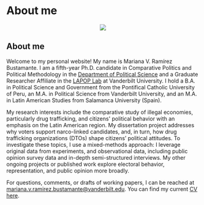 
<!DOCTYPE html>
<html>
<head>
 <title>Mariana V. Ramírez Bustamante</title>
 </head>
 <h1>About me</h1>
 
 </body>

<p align="center">
<img class="ratio img-responsive img-circle"  src="https://www.vanderbilt.edu/lapop/images/ramirez.png"/>
</p>

## About me

Welcome to my personal website! My name is Mariana V. Ramírez Bustamante. I am a fifth-year Ph.D. candidate in Comparative Politics and Political Methodology in the [Department of Political Science](https://as.vanderbilt.edu/political-science/) and a Graduate Researcher Affiliate in the [LAPOP Lab](https://www.vanderbilt.edu/lapop/) at Vanderbilt University. I hold a B.A. in Political Science and Government from the Pontifical Catholic University of Peru, an M.A. in Political Science from Vanderbilt University, and an M.A. in Latin American Studies from Salamanca University (Spain). 
  
My research interests include the comparative study of illegal economies, particularly drug trafficking, and citizens' political behavior with an emphasis on the Latin American region. My dissertation project addresses why voters support narco-linked candidates, and, in turn, how drug trafficking organizations (DTOs) shape citizens’ political attitudes. To investigate these topics, I use a mixed-methods approach: I leverage original data from experiments, and observational data, including public opinion survey data and in-depth semi-structured interviews. My other ongoing projects or published work explore electoral behavior, representation, and public opinion more broadly.
  
For questions, comments, or drafts of working papers, I can be reached at mariana.v.ramirez.bustamante@vanderbilt.edu. You can find my current [CV here](https://www.dropbox.com/home/CV_mrb?preview=CV_mrb_april2023.pdf).

</html>
